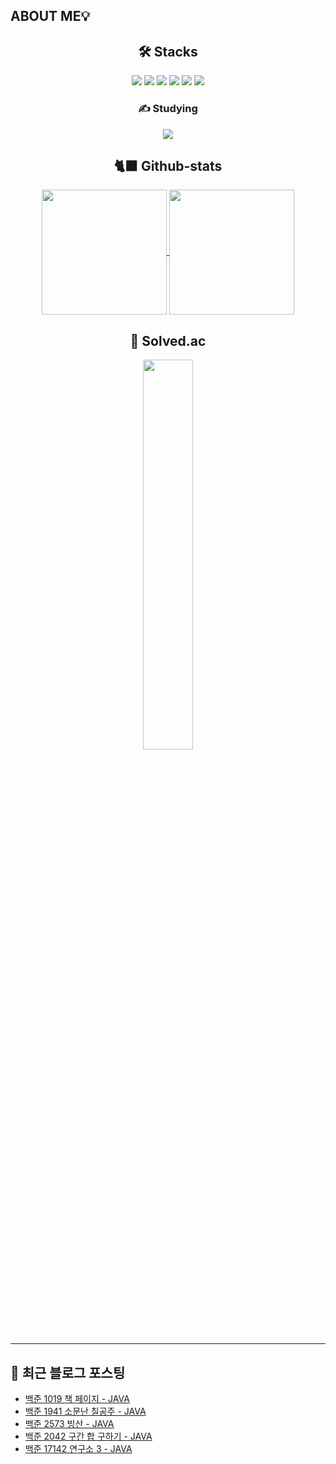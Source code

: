 ## ABOUT ME💡

<div align="center">
    
## 🛠️ Stacks

<img src="https://img.shields.io/badge/JAVA-007396?style=flat-square&logo=OpenJDK&logoColor=white">
<img src="https://img.shields.io/badge/Flutter-02569B?style=flat-square&logo=flutter&logoColor=white"/>
<img src="https://img.shields.io/badge/Dart-0175C2?style=flat-square&logo=Dart&logoColor=white"/>
<img src="https://img.shields.io/badge/Firebase-DD2C00?style=flat-square&logo=firebase&logoColor=white">
<img src= "https://img.shields.io/badge/Spring-6DB33F?style=flat-square&logo=Spring&logoColor=white">
<img src="https://img.shields.io/badge/MySQL-4479A1?style=flat-square&logo=MySQL&logoColor=white">
<br>

### ✍️ Studying

<img src="https://img.shields.io/badge/kotlin-7F52FF?style=flat-square&logo=kotlin&logoColor=white"> 

## 🐈‍⬛ Github-stats
<a href="https://github.com/LimKangHyun/github-readme-stats">
  <img height=200 align="center" src="https://github-readme-stats.vercel.app/api?username=LimKangHyun" />
</a>
<a href="https://github.com/LimKangHyun/convoychat">
  <img height=200 align="center" src="https://github-readme-stats.vercel.app/api/top-langs?username=LimKangHyun&layout=compact&langs_count=8&card_width=320" />
</a>

## 🧩 Solved.ac
<img src="http://mazassumnida.wtf/api/v2/generate_badge?boj=dlarkd0218" width=40% />
</div>

---
## 📄 최근 블로그 포스팅

<ul><li><a href='https://lkh0218-dev.tistory.com/68' target='_blank'>백준 1019 책 페이지 - JAVA</a></li><li><a href='https://lkh0218-dev.tistory.com/67' target='_blank'>백준 1941 소문난 칠공주 - JAVA</a></li><li><a href='https://lkh0218-dev.tistory.com/66' target='_blank'>백준 2573 빙산 - JAVA</a></li><li><a href='https://lkh0218-dev.tistory.com/65' target='_blank'>백준 2042 구간 합 구하기 - JAVA</a></li><li><a href='https://lkh0218-dev.tistory.com/64' target='_blank'>백준 17142 연구소 3 - JAVA</a></li></ul>
